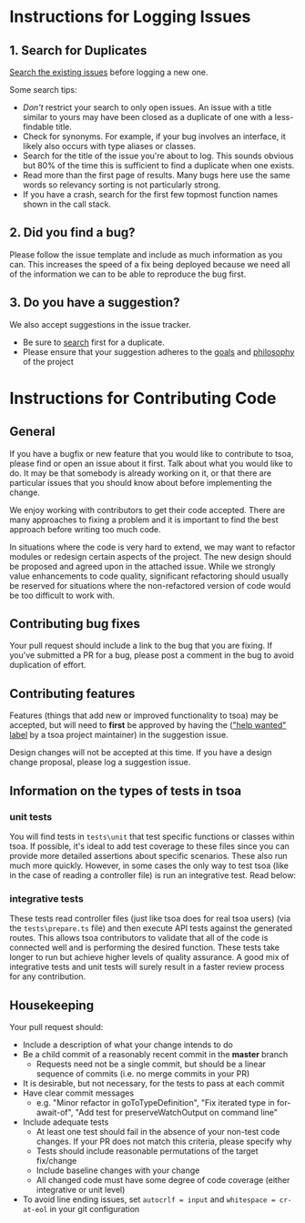 # Instructions for Logging Issues

## 1. Search for Duplicates

[Search the existing issues](https://github.com/lukeautry/tsoa/search?type=Issues) before logging a new one.

Some search tips:
 * *Don't* restrict your search to only open issues. An issue with a title similar to yours may have been closed as a duplicate of one with a less-findable title.
 * Check for synonyms. For example, if your bug involves an interface, it likely also occurs with type aliases or classes.
 * Search for the title of the issue you're about to log. This sounds obvious but 80% of the time this is sufficient to find a duplicate when one exists.
 * Read more than the first page of results. Many bugs here use the same words so relevancy sorting is not particularly strong.
 * If you have a crash, search for the first few topmost function names shown in the call stack.

## 2. Did you find a bug?

Please follow the issue template and include as much information as you can. This increases the speed of a fix being deployed because we need all of the information we can to be able to reproduce the bug first.

## 3. Do you have a suggestion?

We also accept suggestions in the issue tracker.

 * Be sure to [search](https://github.com/lukeautry/tsoa/search?type=Issues) first for a duplicate.
 * Please ensure that your suggestion adheres to the [goals](https://github.com/lukeautry/tsoa#goal) and [philosophy](https://github.com/lukeautry/tsoa#philosophy) of the project


# Instructions for Contributing Code

## General

If you have a bugfix or new feature that you would like to contribute to tsoa, please find or open an issue about it first. Talk about what you would like to do. It may be that somebody is already working on it, or that there are particular issues that you should know about before implementing the change.

We enjoy working with contributors to get their code accepted. There are many approaches to fixing a problem and it is important to find the best approach before writing too much code.

In situations where the code is very hard to extend, we may want to refactor modules or redesign certain aspects of the project. The new design should be proposed and agreed upon in the attached issue. While we strongly value enhancements to code quality, significant refactoring should usually be reserved for situations where the non-refactored version of code would be too difficult to work with.

## Contributing bug fixes

Your pull request should include a link to the bug that you are fixing. If you've submitted a PR for a bug, please post a comment in the bug to avoid duplication of effort.

## Contributing features

Features (things that add new or improved functionality to tsoa) may be accepted, but will need to **first** be approved by having the (["help wanted" label](https://github.com/lukeautry/tsoa/issues?q=is%3Aopen+is%3Aissue+label%3A%22help+wanted%22) by a tsoa project maintainer) in the suggestion issue.

Design changes will not be accepted at this time. If you have a design change proposal, please log a suggestion issue.

## Information on the types of tests in tsoa

### unit tests

You will find tests in `tests\unit` that test specific functions or classes within tsoa. If possible, it's ideal to add test coverage to these files since you can provide more detailed assertions about specific scenarios. These also run much more quickly. However, in some cases the only way to test tsoa (like in the case of reading a controller file) is run an integrative test. Read below:

### integrative tests

These tests read controller files (just like tsoa does for real tsoa users) (via the `tests\prepare.ts` file) and then execute API tests against the generated routes. This allows tsoa contributors to validate that all of the code is connected well and is performing the desired function. These tests take longer to run but achieve higher levels of quality assurance. A good mix of integrative tests and unit tests will surely result in a faster review process for any contribution.

## Housekeeping

Your pull request should:

* Include a description of what your change intends to do
* Be a child commit of a reasonably recent commit in the **master** branch
    * Requests need not be a single commit, but should be a linear sequence of commits (i.e. no merge commits in your PR)
* It is desirable, but not necessary, for the tests to pass at each commit
* Have clear commit messages
    * e.g. "Minor refactor in goToTypeDefinition", "Fix iterated type in for-await-of", "Add test for preserveWatchOutput on command line"
* Include adequate tests
    * At least one test should fail in the absence of your non-test code changes. If your PR does not match this criteria, please specify why
    * Tests should include reasonable permutations of the target fix/change
    * Include baseline changes with your change
    * All changed code must have some degree of code coverage (either integrative or unit level)
* To avoid line ending issues, set `autocrlf = input` and `whitespace = cr-at-eol` in your git configuration
